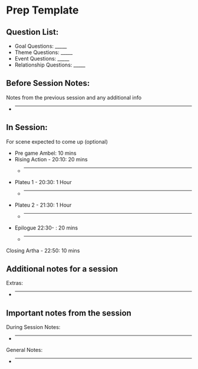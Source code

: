 # Prep Template
## Question List:
- Goal Questions: _____
- Theme Questions: _____
- Event Questions: _____ 
- Relationship Questions: _____

## Before Session Notes:
Notes from the previous session and any additional info
- _____ 

## In Session:
For scene expected to come up (optional)
- Pre game Ambel: 10 mins
- Rising Action - 20:10: 20 mins
  - _____
- Plateu 1 - 20:30: 1 Hour
  - _____
- Plateu 2 - 21:30: 1 Hour
  - _____
- Epilogue 22:30- : 20 mins
  - _____

Closing Artha - 22:50: 10 mins

## Additional notes for a session
Extras:
- _____

## Important notes from the session
During Session Notes:
- _____

General Notes:
- _____ 
